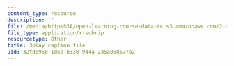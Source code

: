 ```yaml
---
content_type: resource
description: ''
file: /media/https%3A/open-learning-course-data-rc.s3.amazonaws.com/2-003sc-engineering-dynamics-fall-2011/32fd89501d6ab330944a235a058577b2_jROTMB142T0.srt
file_type: application/x-subrip
resourcetype: Other
title: 3play caption file
uid: 32fd8950-1d6a-b330-944a-235a058577b2
---
```

